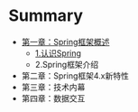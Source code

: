 # Summary

* [第一章：Spring框架概述](overview_of_spring_framework.md)
   * [1.认识Spring](getting_started_with_spring.md)
   * 2.Spring框架介绍
* 第二章：Spring框架4.x新特性
* 第三章：技术内幕
* 第四章：数据交互

